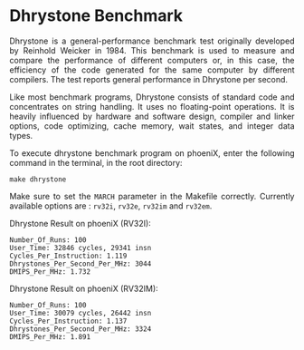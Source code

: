 Dhrystone Benchmark
==========================

<div align="justify">

Dhrystone is a general-performance benchmark test originally developed by Reinhold Weicker in 1984. This benchmark is used to measure and compare the performance of different computers or, in this case, the efficiency of the code generated for the same computer by different compilers. The test reports general performance in Dhrystone per second.

Like most benchmark programs, Dhrystone consists of standard code and concentrates on string handling. It uses no floating-point operations. It is heavily influenced by hardware and software design, compiler and linker options, code optimizing, cache memory, wait states, and integer data types.

To execute dhrystone benchmark program on phoeniX, enter the following command in the terminal, in the root directory:
```shell
make dhrystone
```
Make sure to set the `MARCH` parameter in the Makefile correctly. Currently available options are : `rv32i`, `rv32e`, `rv32im` and `rv32em`.

Dhrystone Result on phoeniX (RV32I):
```
Number_Of_Runs: 100
User_Time: 32846 cycles, 29341 insn
Cycles_Per_Instruction: 1.119
Dhrystones_Per_Second_Per_MHz: 3044
DMIPS_Per_MHz: 1.732
```

Dhrystone Result on phoeniX (RV32IM):
```
Number_Of_Runs: 100
User_Time: 30079 cycles, 26442 insn
Cycles_Per_Instruction: 1.137
Dhrystones_Per_Second_Per_MHz: 3324
DMIPS_Per_MHz: 1.891
```

</div>